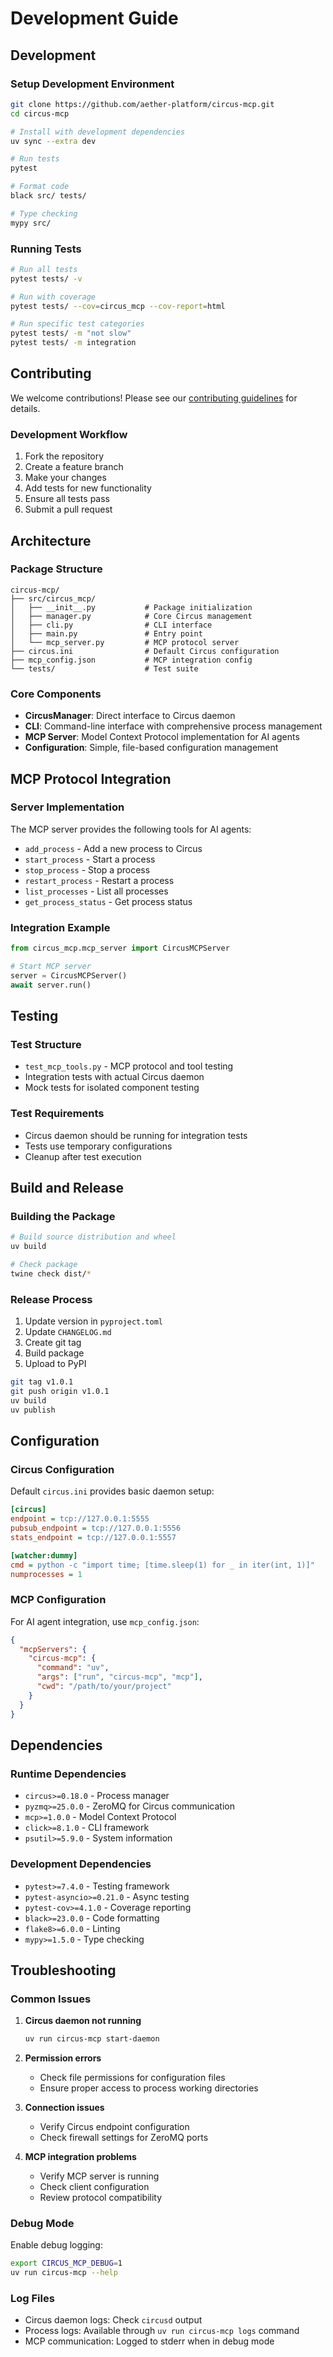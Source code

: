 # Development Guide

## Development

### Setup Development Environment

```bash
git clone https://github.com/aether-platform/circus-mcp.git
cd circus-mcp

# Install with development dependencies
uv sync --extra dev

# Run tests
pytest

# Format code
black src/ tests/

# Type checking
mypy src/
```

### Running Tests

```bash
# Run all tests
pytest tests/ -v

# Run with coverage
pytest tests/ --cov=circus_mcp --cov-report=html

# Run specific test categories
pytest tests/ -m "not slow"
pytest tests/ -m integration
```

## Contributing

We welcome contributions! Please see our [contributing guidelines](https://github.com/aether-platform/circus-mcp/blob/main/CONTRIBUTING.md) for details.

### Development Workflow

1. Fork the repository
2. Create a feature branch
3. Make your changes
4. Add tests for new functionality
5. Ensure all tests pass
6. Submit a pull request

## Architecture

### Package Structure

```
circus-mcp/
├── src/circus_mcp/
│   ├── __init__.py           # Package initialization
│   ├── manager.py            # Core Circus management
│   ├── cli.py                # CLI interface
│   ├── main.py               # Entry point
│   └── mcp_server.py         # MCP protocol server
├── circus.ini                # Default Circus configuration
├── mcp_config.json           # MCP integration config
└── tests/                    # Test suite
```

### Core Components

- **CircusManager**: Direct interface to Circus daemon
- **CLI**: Command-line interface with comprehensive process management
- **MCP Server**: Model Context Protocol implementation for AI agents
- **Configuration**: Simple, file-based configuration management

## MCP Protocol Integration

### Server Implementation

The MCP server provides the following tools for AI agents:

- `add_process` - Add a new process to Circus
- `start_process` - Start a process
- `stop_process` - Stop a process  
- `restart_process` - Restart a process
- `list_processes` - List all processes
- `get_process_status` - Get process status

### Integration Example

```python
from circus_mcp.mcp_server import CircusMCPServer

# Start MCP server
server = CircusMCPServer()
await server.run()
```

## Testing

### Test Structure

- `test_mcp_tools.py` - MCP protocol and tool testing
- Integration tests with actual Circus daemon
- Mock tests for isolated component testing

### Test Requirements

- Circus daemon should be running for integration tests
- Tests use temporary configurations
- Cleanup after test execution

## Build and Release

### Building the Package

```bash
# Build source distribution and wheel
uv build

# Check package
twine check dist/*
```

### Release Process

1. Update version in `pyproject.toml`
2. Update `CHANGELOG.md`
3. Create git tag
4. Build package
5. Upload to PyPI

```bash
git tag v1.0.1
git push origin v1.0.1
uv build
uv publish
```

## Configuration

### Circus Configuration

Default `circus.ini` provides basic daemon setup:

```ini
[circus]
endpoint = tcp://127.0.0.1:5555
pubsub_endpoint = tcp://127.0.0.1:5556
stats_endpoint = tcp://127.0.0.1:5557

[watcher:dummy]
cmd = python -c "import time; [time.sleep(1) for _ in iter(int, 1)]"
numprocesses = 1
```

### MCP Configuration

For AI agent integration, use `mcp_config.json`:

```json
{
  "mcpServers": {
    "circus-mcp": {
      "command": "uv",
      "args": ["run", "circus-mcp", "mcp"],
      "cwd": "/path/to/your/project"
    }
  }
}
```

## Dependencies

### Runtime Dependencies

- `circus>=0.18.0` - Process manager
- `pyzmq>=25.0.0` - ZeroMQ for Circus communication
- `mcp>=1.0.0` - Model Context Protocol
- `click>=8.1.0` - CLI framework  
- `psutil>=5.9.0` - System information

### Development Dependencies

- `pytest>=7.4.0` - Testing framework
- `pytest-asyncio>=0.21.0` - Async testing
- `pytest-cov>=4.1.0` - Coverage reporting
- `black>=23.0.0` - Code formatting
- `flake8>=6.0.0` - Linting
- `mypy>=1.5.0` - Type checking

## Troubleshooting

### Common Issues

1. **Circus daemon not running**
   ```bash
   uv run circus-mcp start-daemon
   ```

2. **Permission errors**
   - Check file permissions for configuration files
   - Ensure proper access to process working directories

3. **Connection issues**
   - Verify Circus endpoint configuration
   - Check firewall settings for ZeroMQ ports

4. **MCP integration problems**
   - Verify MCP server is running
   - Check client configuration
   - Review protocol compatibility

### Debug Mode

Enable debug logging:

```bash
export CIRCUS_MCP_DEBUG=1
uv run circus-mcp --help
```

### Log Files

- Circus daemon logs: Check `circusd` output
- Process logs: Available through `uv run circus-mcp logs` command
- MCP communication: Logged to stderr when in debug mode